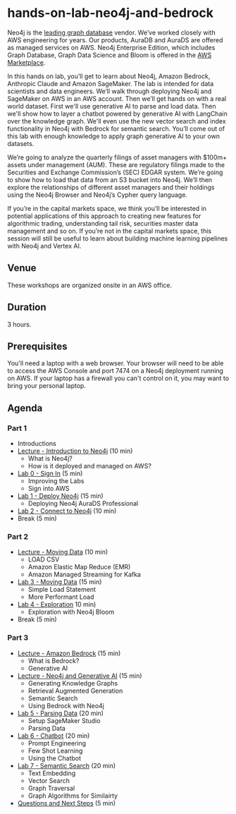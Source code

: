 # hands-on-lab-neo4j-and-bedrock
Neo4j is the [leading graph database](https://db-engines.com/en/ranking/graph+dbms) vendor.  We’ve worked closely with AWS engineering for years.  Our products, AuraDB and AuraDS are offered as managed services on AWS.  Neo4j Enterprise Edition, which includes Graph Database, Graph Data Science and Bloom is offered in the [AWS Marketplace](https://aws.amazon.com/marketplace/seller-profile?id=23ec694a-d2af-4641-b4d3-b7201ab2f5f9).

In this hands on lab, you’ll get to learn about Neo4j, Amazon Bedrock, Anthropic Claude and Amazon SageMaker.  The lab is intended for data scientists and data engineers.  We’ll walk through deploying Neo4j and SageMaker on AWS in an AWS account.  Then we’ll get hands on with a real world dataset.  First we'll use generative AI to parse and load data.  Then we'll show how to layer a chatbot powered by generative AI with LangChain over the knowledge graph.  We'll even use the new vector search and index functionality in Neo4j with Bedrock for semantic search.  You’ll come out of this lab with enough knowledge to apply graph generative AI to your own datasets.

We’re going to analyze the quarterly filings of asset managers with $100m+ assets under management (AUM).  These are regulatory filings made to the Securities and Exchange Commission’s (SEC) EDGAR system.  We’re going to show how to load that data from an S3 bucket into Neo4j.  We’ll then explore the relationships of different asset managers and their holdings using the Neo4j Browser and Neo4j’s Cypher query language.

If you’re in the capital markets space, we think you’ll be interested in potential applications of this approach to creating new features for algorithmic trading, understanding tail risk, securities master data management and so on.  If you’re not in the capital markets space, this session will still be useful to learn about building machine learning pipelines with Neo4j and Vertex AI.

## Venue
These workshops are organized onsite in an AWS office.

## Duration
3 hours.

## Prerequisites
You'll need a laptop with a web browser.  Your browser will need to be able to access the AWS Console and port 7474 on a Neo4j deployment running on AWS.  If your laptop has a firewall you can't control on it, you may want to bring your personal laptop.

## Agenda
### Part 1
* Introductions
* [Lecture - Introduction to Neo4j](https://docs.google.com/presentation/d/1-wrPfSdyx-5qvFKX29BvpN-K-uWAOYEqYzz6J4LA30U/edit?usp=sharing) (10 min)
    * What is Neo4j?
    * How is it deployed and managed on AWS?
* [Lab 0 - Sign In](Lab%200%20-%20Sign%20In) (5 min)
    * Improving the Labs
    * Sign into AWS
* [Lab 1 - Deploy Neo4j](Lab%201%20-%20Deploy%20Neo4j) (15 min)
    * Deploying Neo4j AuraDS Professional
* [Lab 2 - Connect to Neo4j](Lab%202%20-%20Connect%20to%20Neo4j/README.md) (10 min)
* Break (5 min)

### Part 2
* [Lecture - Moving Data](https://docs.google.com/presentation/d/1vVCqNHYs-hLcIhBiN3UbmUU8M76anrqG_NzphZKQuW8/edit?usp=sharing) (10 min)
    * LOAD CSV
    * Amazon Elastic Map Reduce (EMR)
    * Amazon Managed Streaming for Kafka
* [Lab 3 - Moving Data](Lab%203%20-%20Moving%20Data/README.md) (15 min)
    * Simple Load Statement
    * More Performant Load
* [Lab 4 - Exploration](Lab%204%20-%20Exploration/README.md) 10 min)
    * Exploration with Neo4j Bloom
* Break (5 min)

### Part 3
* [Lecture - Amazon Bedrock](https://docs.google.com/presentation/d/1s1iGIH9lBvVw2S32iZW-9gogFWT63Je-qw7Wz5YSKXw/edit?usp=sharing) (15 min)
    * What is Bedrock?
    * Generative AI
* [Lecture - Neo4j and Generative AI](https://docs.google.com/presentation/d/1DE2X8N3ufbEQPiyb2I5muOw0riC7wE9kW5iVe2QzR28/edit?usp=sharing) (15 min)
    * Generating Knowledge Graphs
    * Retrieval Augmented Generation
    * Semantic Search
    * Using Bedrock with Neo4j
* [Lab 5 - Parsing Data](Lab%205%20-%20Parsing%20Data/README.md) (20 min)
    * Setup SageMaker Studio
    * Parsing Data
* [Lab 6 - Chatbot](Lab%206%20-%20Chatbot/README.md) (20 min)
    * Prompt Engineering 
    * Few Shot Learning
    * Using the Chatbot
* [Lab 7 - Semantic Search](Lab%207%20-%20Semantic%20Search/README.md) (20 min)
    * Text Embedding
    * Vector Search
    * Graph Traversal
    * Graph Algorithms for Similairty
* [Questions and Next Steps](Questions%20and%20Next%20Steps.md) (5 min)